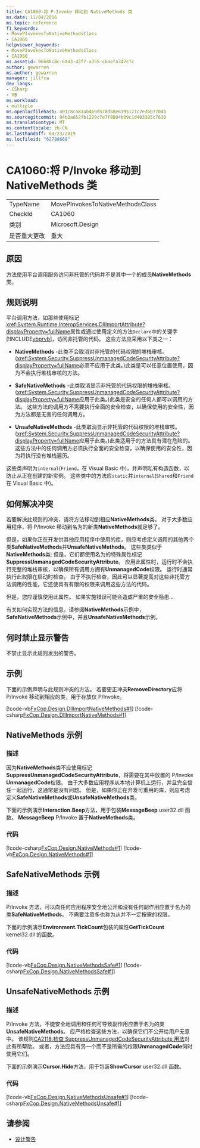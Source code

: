 ```yaml
---
title: CA1060:将 P-Invoke 移动到 NativeMethods 类
ms.date: 11/04/2016
ms.topic: reference
f1_keywords:
- MovePInvokesToNativeMethodsClass
- CA1060
helpviewer_keywords:
- MovePInvokesToNativeMethodsClass
- CA1060
ms.assetid: 06686c8c-6ad3-42f7-a355-cbaefa347cfc
author: gewarren
ms.author: gewarren
manager: jillfra
dev_langs:
- CSharp
- VB
ms.workload:
- multiple
ms.openlocfilehash: a01c8ca81ab469d578d58e6195171c2e3b07704b
ms.sourcegitcommit: 94b3a052fb1229c7e7f8804b09c1d403385c7630
ms.translationtype: MT
ms.contentlocale: zh-CN
ms.lasthandoff: 04/23/2019
ms.locfileid: "62788668"
---
```

# <a name="ca1060-move-pinvokes-to-nativemethods-class"></a>CA1060:将 P/Invoke 移动到 NativeMethods 类

|||
|-|-|
|TypeName|MovePInvokesToNativeMethodsClass|
|CheckId|CA1060|
|类别|Microsoft.Design|
|是否重大更改|重大|

## <a name="cause"></a>原因

方法使用平台调用服务访问非托管的代码并不是其中一个的成员**NativeMethods**类。

## <a name="rule-description"></a>规则说明

平台调用方法，如那些使用标记<xref:System.Runtime.InteropServices.DllImportAttribute?displayProperty=fullName>属性或通过使用定义的方法`Declare`中的关键字[!INCLUDE[vbprvb](../code-quality/includes/vbprvb_md.md)]，访问非托管的代码。 这些方法应采用以下类之一：

- **NativeMethods** -此类不会取消对非托管的代码权限的堆栈审核。 (<xref:System.Security.SuppressUnmanagedCodeSecurityAttribute?displayProperty=fullName>必须不应用于此类。)此类是可以任意位置使用，因为不会执行堆栈审核的方法。

- **SafeNativeMethods** -此类取消显示非托管的代码权限的堆栈审核。 (<xref:System.Security.SuppressUnmanagedCodeSecurityAttribute?displayProperty=fullName>应用于此类。)此类是安全的任何人都可以调用的方法。 这些方法的调用方不需要执行全面的安全检查，以确保使用的安全性，因为方法都是无害的任何调用方。

- **UnsafeNativeMethods** -此类取消显示非托管的代码权限的堆栈审核。 (<xref:System.Security.SuppressUnmanagedCodeSecurityAttribute?displayProperty=fullName>应用于此类。)此类适用于的方法具有潜在危险的。 这些方法中的任何调用方必须执行全面的安全检查，以确保使用的安全性，因为将执行没有堆栈遍历。

这些类声明为`internal`(`Friend`，在 Visual Basic 中)，并声明私有构造函数，以防止从正在创建的新实例。 这些类中的方法应`static`并`internal`(`Shared`和`Friend`在 Visual Basic 中)。

## <a name="how-to-fix-violations"></a>如何解决冲突
 若要解决此规则的冲突，请将方法移动到相应**NativeMethods**类。 对于大多数应用程序，将 P/Invoke 移动到名为的新类**NativeMethods**就足够了。

 但是，如果你正在开发供其他应用程序中使用的库，则应考虑定义调用的其他两个类**SafeNativeMethods**并**UnsafeNativeMethods**。 这些类类似于**NativeMethods**类; 但是，它们都使用名为的特殊属性标记**SuppressUnmanagedCodeSecurityAttribute**。 应用此属性时，运行时不会执行完整的堆栈审核，以确保所有调用方拥有**UnmanagedCode**权限。 运行时通常执行此权限在启动时检查。 由于不执行检查，因此可以显著提高对这些非托管方法调用的性能，它还使具有有限的权限来调用这些方法的代码。

 但是，您应谨慎使用此属性。 如果实施错误可能会造成严重的安全隐患...

 有关如何实现方法的信息，请参阅**NativeMethods**示例中， **SafeNativeMethods**示例中，并且**UnsafeNativeMethods**示例。

## <a name="when-to-suppress-warnings"></a>何时禁止显示警告
 不禁止显示此规则发出的警告。

## <a name="example"></a>示例
 下面的示例声明与此规则冲突的方法。 若要更正冲突**RemoveDirectory**应将 P/Invoke 移动到相应的类，用于存放仅 P/Invoke。

 [!code-vb[FxCop.Design.DllImportNativeMethods#1](../code-quality/codesnippet/VisualBasic/ca1060-move-p-invokes-to-nativemethods-class_1.vb)]
 [!code-csharp[FxCop.Design.DllImportNativeMethods#1](../code-quality/codesnippet/CSharp/ca1060-move-p-invokes-to-nativemethods-class_1.cs)]

## <a name="nativemethods-example"></a>NativeMethods 示例

### <a name="description"></a>描述
 因为**NativeMethods**类不应使用标记**SuppressUnmanagedCodeSecurityAttribute**，将需要在其中放置的 P/Invoke **UnmanagedCode**权限。 由于大多数应用程序从本地计算机上运行，并且完全信任一起运行，这通常是没有问题。 但是，如果你正在开发可重用的库，则应考虑定义**SafeNativeMethods**或**UnsafeNativeMethods**类。

 下面的示例演示**Interaction.Beep**方法，用于包装**MessageBeep** user32.dll 函数。 **MessageBeep** P/Invoke 置于**NativeMethods**类。

### <a name="code"></a>代码
 [!code-csharp[FxCop.Design.NativeMethods#1](../code-quality/codesnippet/CSharp/ca1060-move-p-invokes-to-nativemethods-class_2.cs)]
 [!code-vb[FxCop.Design.NativeMethods#1](../code-quality/codesnippet/VisualBasic/ca1060-move-p-invokes-to-nativemethods-class_2.vb)]

## <a name="safenativemethods-example"></a>SafeNativeMethods 示例

### <a name="description"></a>描述
 P/Invoke 方法，可以向任何应用程序安全地公开和没有任何副作用应置于名为的类**SafeNativeMethods**。 不需要注意多也称为从并不一定按需的权限。

 下面的示例演示**Environment.TickCount**包装的属性**GetTickCount** kernel32.dll 的函数。

### <a name="code"></a>代码
 [!code-vb[FxCop.Design.NativeMethodsSafe#1](../code-quality/codesnippet/VisualBasic/ca1060-move-p-invokes-to-nativemethods-class_3.vb)]
 [!code-csharp[FxCop.Design.NativeMethodsSafe#1](../code-quality/codesnippet/CSharp/ca1060-move-p-invokes-to-nativemethods-class_3.cs)]

## <a name="unsafenativemethods-example"></a>UnsafeNativeMethods 示例

### <a name="description"></a>描述
 P/Invoke 方法，不能安全地调用和任何可导致副作用应置于名为的类**UnsafeNativeMethods**。 应严格检查这些方法，以确保它们不公开给用户无意中。 该规则[CA2118:检查 SuppressUnmanagedCodeSecurityAttribute 用法](../code-quality/ca2118-review-suppressunmanagedcodesecurityattribute-usage.md)对此有所帮助。 或者，方法应具有另一个而不是所需的权限**UnmanagedCode**何时使用它们。

 下面的示例演示**Cursor.Hide**方法，用于包装**ShowCursor** user32.dll 函数。

### <a name="code"></a>代码
 [!code-vb[FxCop.Design.NativeMethodsUnsafe#1](../code-quality/codesnippet/VisualBasic/ca1060-move-p-invokes-to-nativemethods-class_4.vb)]
 [!code-csharp[FxCop.Design.NativeMethodsUnsafe#1](../code-quality/codesnippet/CSharp/ca1060-move-p-invokes-to-nativemethods-class_4.cs)]

## <a name="see-also"></a>请参阅

- [设计警告](../code-quality/design-warnings.md)